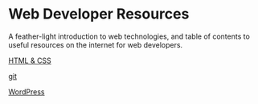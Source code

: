 Web Developer Resources
=

A feather-light introduction to web technologies, and table of contents to useful resources on the internet for web developers.

[HTML & CSS](html-and-css.md)

[git](git.md)

[WordPress](wordpress.md)
